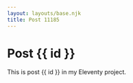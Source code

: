 ```yaml
---
layout: layouts/base.njk
title: Post 11185
---
```


# Post {{ id }}

This is post {{ id }} in my Eleventy project.
